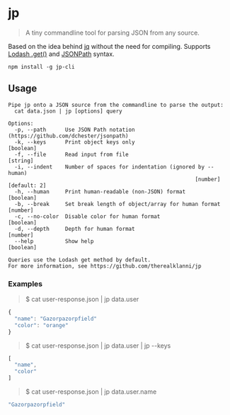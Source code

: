 # jp

> A tiny commandline tool for parsing JSON from any source.

Based on the idea behind [jq](https://github.com/stedolan/jq) without the need for compiling.
Supports [Lodash .get()](https://lodash.com/docs/4.17.2#get) and [JSONPath](https://github.com/dchester/jsonpath) syntax.

```
npm install -g jp-cli
```

## Usage

```
Pipe jp onto a JSON source from the commandline to parse the output:
  cat data.json | jp [options] query

Options:
  -p, --path      Use JSON Path notation (https://github.com/dchester/jsonpath)
  -k, --keys      Print object keys only                               [boolean]
  -f, --file      Read input from file                                  [string]
  -i, --indent    Number of spaces for indentation (ignored by --human)
                                                           [number] [default: 2]
  -h, --human     Print human-readable (non-JSON) format               [boolean]
  -b, --break     Set break length of object/array for human format     [number]
  -c, --no-color  Disable color for human format                       [boolean]
  -d, --depth     Depth for human format                                [number]
  --help          Show help                                            [boolean]

Queries use the Lodash get method by default.
For more information, see https://github.com/therealklanni/jp
```

### Examples


> $ cat user-response.json | jp data.user

```js
{
  "name": "Gazorpazorpfield"
  "color": "orange"
}
```

> $ cat user-response.json | jp data.user | jp --keys

```js
[
  "name",
  "color"
]
```

> $ cat user-response.json | jp data.user.name

```js
"Gazorpazorpfield"
```
